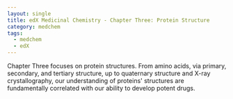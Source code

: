 ```yaml
---
layout: single
title: edX Medicinal Chemistry - Chapter Three: Protein Structure
category: medchem
tags: 
  - medchem
  - edX
---
```


Chapter Three focuses on protein structures. From amino acids, via primary, secondary, and tertiary structure, up to quaternary structure and X-ray crystallography, our understanding of proteins' structures are fundamentally correlated with our ability to develop potent drugs.
